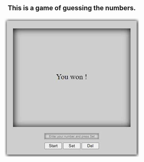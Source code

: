 ## <p align='center'>This is a game of guessing the numbers.</p>
<p align='center'><img src='Screenshot 2023-02-10 21.03.34.jpeg'></p>